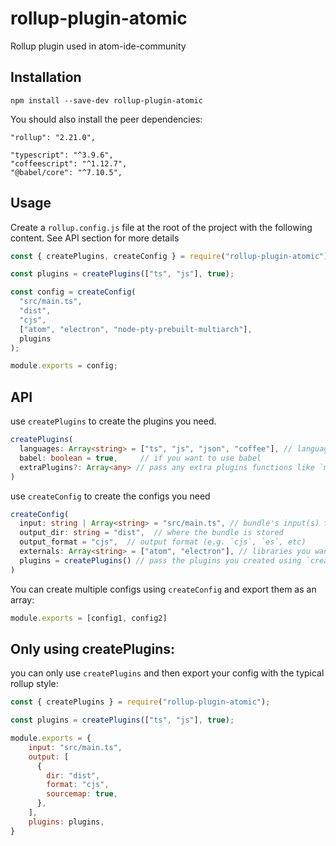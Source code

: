 # rollup-plugin-atomic

Rollup plugin used in atom-ide-community

## Installation

```
npm install --save-dev rollup-plugin-atomic
```

You should also install the peer dependencies:

```
"rollup": "2.21.0",
```

```
"typescript": "^3.9.6",
"coffeescript": "^1.12.7",
"@babel/core": "^7.10.5",
```

## Usage

Create a `rollup.config.js` file at the root of the project with the following content. See API section for more details

```js
const { createPlugins, createConfig } = require("rollup-plugin-atomic");

const plugins = createPlugins(["ts", "js"], true);

const config = createConfig(
  "src/main.ts",
  "dist",
  "cjs",
  ["atom", "electron", "node-pty-prebuilt-multiarch"],
  plugins
);

module.exports = config;
```

## API

use `createPlugins` to create the plugins you need.

```ts
createPlugins(
  languages: Array<string> = ["ts", "js", "json", "coffee"], // languages you use
  babel: boolean = true,     // if you want to use babel
  extraPlugins?: Array<any>	// pass any extra plugins functions like `multientry()`
)
```

use `createConfig` to create the configs you need

```ts
createConfig(
  input: string | Array<string> = "src/main.ts", // bundle's input(s) file(s)
  output_dir: string = "dist",	// where the bundle is stored
  output_format = "cjs",  // output format (e.g. `cjs`, `es`, etc)
  externals: Array<string> = ["atom", "electron"], // libraries you want to be external
  plugins = createPlugins() // pass the plugins you created using `createPlugins()`
)
```
You can create multiple configs using `createConfig` and export them as an array:
```js
module.exports = [config1, config2]
```

## Only using createPlugins:

you can only use `createPlugins` and then export your config with the typical rollup style:
```js
const { createPlugins } = require("rollup-plugin-atomic");

const plugins = createPlugins(["ts", "js"], true);

module.exports = {
    input: "src/main.ts",
    output: [
      {
        dir: "dist",
        format: "cjs",
        sourcemap: true,
      },
    ],
    plugins: plugins,
}
```
